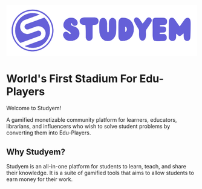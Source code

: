 ![Studyem](https://raw.githubusercontent.com/Studyem/.github/master/assets/img/studyem.png)

# World's First Stadium For Edu-Players

Welcome to Studyem!

A gamified monetizable community platform for learners, educators, librarians, and influencers who wish to solve student problems by converting them into Edu-Players.

## Why Studyem?

Studyem is an all-in-one platform for students to learn, teach, and share their knowledge. It is a suite of gamified tools that aims to allow students to earn money for their work.
